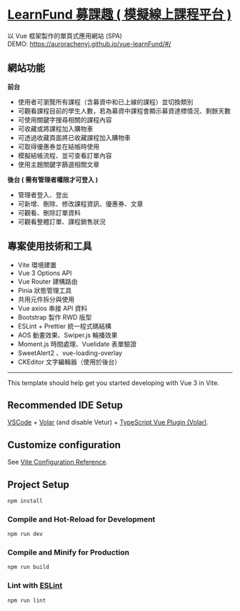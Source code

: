 #  <a href="https://aurorachenyj.github.io/vue-learnFund/#/" target="_blank" > LearnFund 募課趣 ( 模擬線上課程平台 ) </a>
以 Vue 框架製作的單頁式應用網站 (SPA) </br>
DEMO: <a href="https://aurorachenyj.github.io/vue-learnFund/#/" target="_blank" > https://aurorachenyj.github.io/vue-learnFund/#/  </a>


## 網站功能
<strong>前台</strong>
<ul>
<li>使用者可瀏覽所有課程（含募資中和已上線的課程）並切換類別</li>
<li>可觀看課程目前的學生人數，若為募資中課程會顯示募資達標情況、剩餘天數</li>
<li>可使用關鍵字搜尋相關的課程內容</li>
<li>可收藏或將課程加入購物車</li>
<li>可透過收藏頁面將已收藏課程加入購物車</li>
<li>可取得優惠券並在結帳時使用</li>
<li>模擬結帳流程、並可查看訂單內容</li>
<li>使用主題關鍵字篩選相關文章</li>
</ul>


<strong>後台 ( 需有管理者權限才可登入 )</strong>
<ul>
<li>管理者登入、登出</li>
<li>可新增、刪除、修改課程資訊、優惠券、文章</li>
<li>可觀看、刪除訂單資料</li>
<li>可觀看整體訂單、課程銷售狀況</li>
</ul>

## 專案使用技術和工具
<ul>
<li>Vite 環境建置</li>
<li>Vue 3 Options API</li>
<li>Vue Router 建構路由</li>
<li>Pinia 狀態管理工具</li>
<li>共用元件拆分與使用</li>
<li>Vue axios 串接 API 資料</li>
<li>Bootstrap 製作 RWD 版型</li>
<li>ESLint + Prettier 統一程式碼結構</li>
<li>AOS 動畫效果、Swiper.js 輪播效果</li>
<li>Moment.js 時間處理、Vuelidate 表單驗證</li>
<li>SweetAlert2 、vue-loading-overlay　</li>
<li>CKEditor 文字編輯器（使用於後台）</li>
</ul>
<hr />

This template should help get you started developing with Vue 3 in Vite.

## Recommended IDE Setup

[VSCode](https://code.visualstudio.com/) + [Volar](https://marketplace.visualstudio.com/items?itemName=Vue.volar) (and disable Vetur) + [TypeScript Vue Plugin (Volar)](https://marketplace.visualstudio.com/items?itemName=Vue.vscode-typescript-vue-plugin).

## Customize configuration

See [Vite Configuration Reference](https://vitejs.dev/config/).

## Project Setup

```sh
npm install
```

### Compile and Hot-Reload for Development

```sh
npm run dev
```

### Compile and Minify for Production

```sh
npm run build
```

### Lint with [ESLint](https://eslint.org/)

```sh
npm run lint
```
